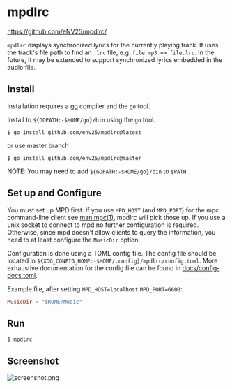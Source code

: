 # mpdlrc

https://github.com/eNV25/mpdlrc/

`mpdlrc` displays synchronized lyrics for the currently playing track.
It uses the track's file path to find an `.lrc` file, e.g. `file.mp3 => file.lrc`.
In the future, it may be extended to support synchronized lyrics embedded in the audio file.

## Install

Installation requires a [go](http://golang.org/) compiler and the `go` tool.

Install to `${GOPATH:-$HOME/go}/bin` using the `go` tool.
```
$ go install github.com/env25/mpdlrc@latest
```
or use master branch
```
$ go install github.com/env25/mpdlrc@master
```
NOTE: You may need to add `${GOPATH:-$HOME/go}/bin` to `$PATH`.

## Set up and Configure

You must set up MPD first. If you use `MPD_HOST` (and `MPD_PORT`) for
the mpc command-line client see [man:mpc(1)](https://man.archlinux.org/man/mpc.1),
mpdlrc will pick those up. If you use a unix socket to connect to mpd
no further configuration is required. Otherwise, since mpd doesn't allow
clients to query the information, you need to at least configure
the `MusicDir` option.

Configuration is done using a TOML config file. The config file should be
located in `${XDG_CONFIG_HOME:-$HOME/.config}/mpdlrc/config.toml`. More
exhaustive documentation for the config file can be found in
[docs/config-docs.toml](docs/config-docs.toml).

Example file, after setting `MPD_HOST=localhost` `MPD_PORT=6600`:

```toml
MusicDir = "$HOME/Music"
```

## Run

```
$ mpdlrc
```

## Screenshot

![screenshot.png](https://user-images.githubusercontent.com/61089994/178155519-89f2829c-9640-459b-8df0-1478354e26ab.png)
